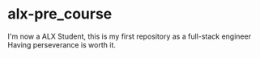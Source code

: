 # alx-pre_course
I'm now a ALX Student, this is my first repository as a full-stack engineer
Having perseverance is worth it.
